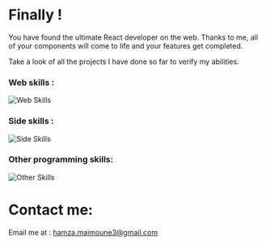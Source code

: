# Finally !

You have found the ultimate React developer on the web. Thanks to me, all of your components will come to life and your features get completed.

Take a look of all the projects I have done so far to verify my abilities.

### Web skills :

![Web Skills](https://skillicons.dev/icons?i=html,css,javascript,react,tailwind,sass,figma,aws,jest,nginx,nodejs&perline=3)

### Side skills :

![Side Skills](https://skillicons.dev/icons?i=git,linux&perline=3)

### Other programming skills:

![Other Skills](https://skillicons.dev/icons?i=c,cpp,docker,java,haskell,matlab,py,pytorch)

# Contact me:

Email me at : hamza.maimoune3@gmail.com
